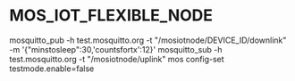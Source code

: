 # MOS_IOT_FLEXIBLE_NODE

mosquitto_pub -h test.mosquitto.org -t "/mosiotnode/DEVICE_ID/downlink" -m '{"minstosleep":30,'countsfortx':12}'
mosquitto_sub -h test.mosquitto.org -t "/mosiotnode/uplink"
mos config-set testmode.enable=false


